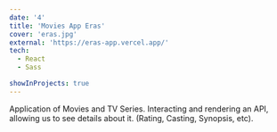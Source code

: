 ```yaml
---
date: '4'
title: 'Movies App Eras'
cover: 'eras.jpg'
external: 'https://eras-app.vercel.app/'
tech:
  - React
  - Sass

showInProjects: true
---
```



Application of Movies and TV Series. Interacting and rendering an API, allowing us to see details about it. (Rating, Casting, Synopsis, etc).
